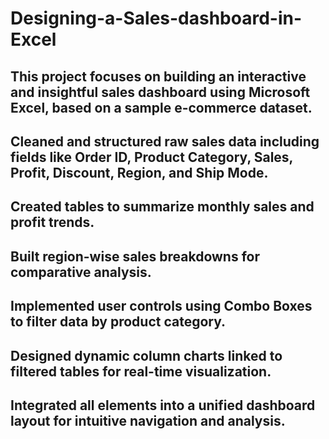 # Designing-a-Sales-dashboard-in-Excel
## This project focuses on building an interactive and insightful sales dashboard using Microsoft Excel, based on a sample e-commerce dataset. 
##  Cleaned and structured raw sales data including fields like Order ID, Product Category, Sales, Profit, Discount, Region, and Ship Mode.
## Created  tables to summarize monthly sales and profit trends.
## Built region-wise sales breakdowns for comparative analysis.
## Implemented user controls using Combo Boxes to filter data by product category.
## Designed dynamic column charts linked to filtered tables for real-time visualization.
## Integrated all elements into a unified dashboard layout for intuitive navigation and analysis.
